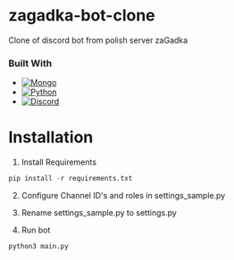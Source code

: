 # zagadka-bot-clone
Clone of discord bot from polish server zaGadka

### Built With

* [![Mongo][Mongodb]][mongodb]
* [![Python][Python]][python]
* [![Discord][Discord]][discord]

# Installation

1. Install Requirements
```py
pip install -r requirements.txt
```

2. Configure Channel ID's and roles in settings_sample.py

3. Rename settings_sample.py to settings.py

4. Run bot
```py
python3 main.py
```

<!-- MARKDOWN LINKS & IMAGES -->
<!-- https://www.markdownguide.org/basic-syntax/#reference-style-links -->
[mongodb]: https://img.shields.io/badge/mongodb-589636?style=for-the-badge&logo=mongodb&logoColor=white
[python]: https://img.shields.io/badge/python-4B8BBE?style=for-the-badge&logo=python&logoColor=yellow
[discord]: https://img.shields.io/badge/discord-5865F2?style=for-the-badge&logo=discord&logoColor=white
